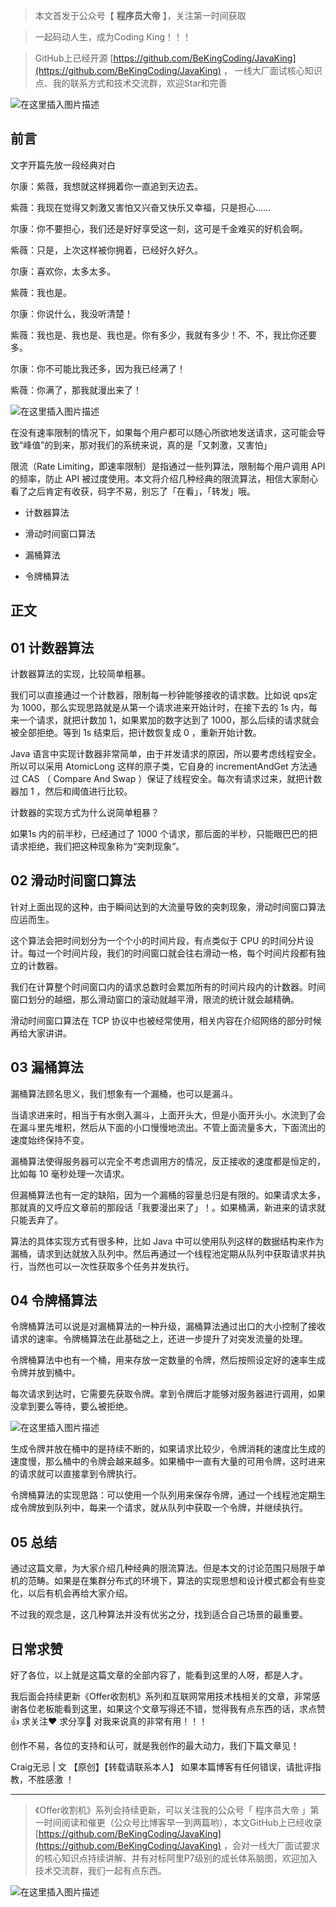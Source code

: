 
> 本文首发于公众号【 **程序员大帝** 】，关注第一时间获取

> 一起码动人生，成为Coding King！！！

> GitHub上已经开源 [https://github.com/BeKingCoding/JavaKing](https://github.com/BeKingCoding/JavaKing) ， 一线大厂面试核心知识点、我的联系方式和技术交流群，欢迎Star和完善

![在这里插入图片描述](https://img-blog.csdnimg.cn/20200708132205796.png?x-oss-process=image/watermark,type_ZmFuZ3poZW5naGVpdGk,shadow_10,text_aHR0cHM6Ly9ibG9nLmNzZG4ubmV0L2tpbmdjb2Rpbmc=,size_16,color_FFFFFF,t_70)


## 前言

文字开篇先放一段经典对白



尔康：紫薇，我想就这样拥着你一直追到天边去。



紫薇：我现在觉得又刺激又害怕又兴奋又快乐又幸福，只是担心……



尔康：你不要担心，我们还是好好享受这一刻，这可是千金难买的好机会啊。



紫薇：只是，上次这样被你拥着，已经好久好久。



尔康：喜欢你，太多太多。



紫薇：我也是。



尔康：你说什么，我没听清楚！



紫薇：我也是、我也是、我也是。你有多少，我就有多少！不、不，我比你还要多。



尔康：你不可能比我还多，因为我已经满了！



紫薇：你满了，那我就漫出来了！

![在这里插入图片描述](https://img-blog.csdnimg.cn/20200712214803696.png?x-oss-process=image/watermark,type_ZmFuZ3poZW5naGVpdGk,shadow_10,text_aHR0cHM6Ly9ibG9nLmNzZG4ubmV0L2tpbmdjb2Rpbmc=,size_16,color_FFFFFF,t_70)





在没有速率限制的情况下，如果每个用户都可以随心所欲地发送请求，这可能会导致“峰值”的到来，那对我们的系统来说，真的是「又刺激，又害怕」


限流（Rate Limiting，即速率限制）是指通过一些列算法，限制每个用户调用 API 的频率，防止 API 被过度使用。本文将介绍几种经典的限流算法，相信大家耐心看了之后肯定有收获，码字不易，别忘了「在看」，「转发」哦。


- 计数器算法
- 滑动时间窗口算法
- 漏桶算法

- 令牌桶算法

## 正文

## 01 计数器算法

计数器算法的实现，比较简单粗暴。



我们可以直接通过一个计数器，限制每一秒钟能够接收的请求数。比如说 qps定为 1000，那么实现思路就是从第一个请求进来开始计时，在接下去的 1s 内，每来一个请求，就把计数加 1，如果累加的数字达到了 1000，那么后续的请求就会被全部拒绝。等到 1s 结束后，把计数恢复成 0 ，重新开始计数。



Java 语言中实现计数器非常简单，由于并发请求的原因，所以要考虑线程安全。所以可以采用 AtomicLong 这样的原子类，它自身的 incrementAndGet 方法通过 CAS （ Compare And Swap ）保证了线程安全。每次有请求过来，就把计数器加 1 ，然后和阈值进行比较。



计数器的实现方式为什么说简单粗暴？



如果1s 内的前半秒，已经通过了 1000 个请求，那后面的半秒，只能眼巴巴的把请求拒绝，我们把这种现象称为“突刺现象”。

## 02 滑动时间窗口算法

针对上面出现的这种，由于瞬间达到的大流量导致的突刺现象，滑动时间窗口算法应运而生。



这个算法会把时间划分为一个个小的时间片段，有点类似于 CPU 的时间分片设计。每过一个时间片段，我们的时间窗口就会往右滑动一格，每个时间片段都有独立的计数器。



我们在计算整个时间窗口内的请求总数时会累加所有的时间片段内的计数器。时间窗口划分的越细，那么滑动窗口的滚动就越平滑，限流的统计就会越精确。





 滑动时间窗口算法在 TCP 协议中也被经常使用，相关内容在介绍网络的部分时候再给大家讲讲。

## 03 漏桶算法

漏桶算法顾名思义，我们想象有一个漏桶，也可以是漏斗。



当请求进来时，相当于有水倒入漏斗，上面开头大，但是小面开头小。水流到了会在漏斗里先堆积，然后从下面的小口慢慢地流出。不管上面流量多大，下面流出的速度始终保持不变。



漏桶算法使得服务器可以完全不考虑调用方的情况，反正接收的速度都是恒定的，比如每 10 毫秒处理一次请求。



但漏桶算法也有一定的缺陷，因为一个漏桶的容量总归是有限的。如果请求太多，那就真的又呼应文章前的那段话「我要漫出来了」！。如果桶满，新进来的请求就只能丢弃了。





算法的具体实现方式有很多种，比如 Java 中可以使用队列这样的数据结构来作为漏桶，请求到达就放入队列中。然后再通过一个线程池定期从队列中获取请求并执行，当然也可以一次性获取多个任务并发执行。

## 04 令牌桶算法
令牌桶算法可以说是对漏桶算法的一种升级，漏桶算法通过出口的大小控制了接收请求的速率。令牌桶算法在此基础之上，还进一步提升了对突发流量的处理。



令牌桶算法中也有一个桶，用来存放一定数量的令牌，然后按照设定好的速率生成令牌并放到桶中。



每次请求到达时，它需要先获取令牌。拿到令牌后才能够对服务器进行调用，如果没拿到要么等待，要么被拒绝。

![在这里插入图片描述](https://img-blog.csdnimg.cn/20200712214915642.png?x-oss-process=image/watermark,type_ZmFuZ3poZW5naGVpdGk,shadow_10,text_aHR0cHM6Ly9ibG9nLmNzZG4ubmV0L2tpbmdjb2Rpbmc=,size_16,color_FFFFFF,t_70)


生成令牌并放在桶中的是持续不断的，如果请求比较少，令牌消耗的速度比生成的速度慢，那么桶中的令牌会越来越多。如果桶中一直有大量的可用令牌，这时进来的请求就可以直接拿到令牌执行。



令牌桶算法的实现思路：可以使用一个队列用来保存令牌，通过一个线程池定期生成令牌放到队列中，每来一个请求，就从队列中获取一个令牌，并继续执行。

## 05 总结
通过这篇文章，为大家介绍几种经典的限流算法。但是本文的讨论范围只局限于单机的范畴。如果是在集群分布式的环境下，算法的实现思想和设计模式都会有些变化，以后有机会再给大家介绍。



不过我的观念是，这几种算法并没有优劣之分，找到适合自己场景的最重要。

## 日常求赞
好了各位，以上就是这篇文章的全部内容了，能看到这里的人呀，都是人才。

我后面会持续更新《Offer收割机》系列和互联网常用技术栈相关的文章，非常感谢各位老板能看到这里，如果这个文章写得还不错，觉得我有点东西的话，求点赞👍 求关注❤️ 求分享👥 对我来说真的非常有用！！！

创作不易，各位的支持和认可，就是我创作的最大动力，我们下篇文章见！

Craig无忌 | 文 【原创】【转载请联系本人】 如果本篇博客有任何错误，请批评指教，不胜感激 ！

------

>《Offer收割机》系列会持续更新，可以关注我的公众号「 程序员大帝 」第一时间阅读和催更（公众号比博客早一到两篇哟），本文GitHub上已经收录 [https://github.com/BeKingCoding/JavaKing](https://github.com/BeKingCoding/JavaKing) ，会对一线大厂面试要求的核心知识点持续讲解、并有对标阿里P7级别的成长体系脑图，欢迎加入技术交流群，我们一起有点东西。

![在这里插入图片描述](https://img-blog.csdnimg.cn/20200715124857432.png?x-oss-process=image/watermark,type_ZmFuZ3poZW5naGVpdGk,shadow_10,text_aHR0cHM6Ly9ibG9nLmNzZG4ubmV0L2tpbmdjb2Rpbmc=,size_16,color_FFFFFF,t_70#pic_center)
